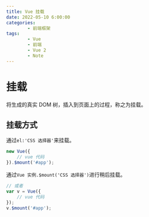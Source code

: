 ```yaml
---
title: Vue 挂载
date: 2022-05-10 6:00:00
categories:
        - 前端框架
tags:
        - Vue
        - 前端
        - Vue 2
        - Note
---
```


# 挂载

将生成的真实 DOM 树，插入到页面上的过程，称之为挂载。

## 挂载方式

通过`el:'CSS 选择器'`来挂载。

```js
new Vue({
	// vue 代码
}).$mount('#app');
```

通过`Vue 实例.$mount('CSS 选择器')`进行稍后挂载。

```js
// 或者
var v = Vue({
	// vue 代码
});
v.$mount('#app');
```
